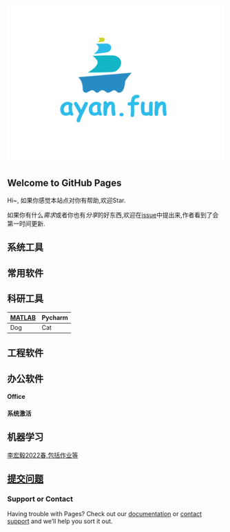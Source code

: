 ![](https://raw.githubusercontent.com/kenyon01/image-host/main/img/ayanlogo00.svg)

## Welcome to GitHub Pages
Hi~, 如果你感觉本站点对你有帮助,欢迎Star.

如果你有什么*需求*或者你也有*分享*的好东西,欢迎在[issue](https://github.com/kenyon01/kenyon01.github.io/issues)中提出来,作者看到了会第一时间更新.

## 系统工具



## 常用软件

## 科研工具




|  [MATLAB](/reaserch/MATLAB.md) | Pycharm |
|--|--|
| Dog | Cat |


## 工程软件

## 办公软件

#### Office
#### 系统激活

## 机器学习
[李宏毅2022春,包括作业等](https://speech.ee.ntu.edu.tw/~hylee/ml/2022-spring.php)

## [提交问题]((https://github.com/kenyon01/kenyon01.github.io/issues))


### Support or Contact

Having trouble with Pages? Check out our [documentation](https://docs.github.com/categories/github-pages-basics/) or [contact support](https://support.github.com/contact) and we’ll help you sort it out.
